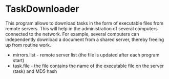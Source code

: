 # TaskDownloader

This program allows to download tasks in the form of executable files from remote servers. This will help in the administration of several computers connected to the network. For example, several computers can independently download a document from a shared server, thereby freeing up from routine work.

* mirrors.list - remote server list (the file is updated after each program start)
* task.file - the file contains the name of the executable file on the server (task) and MD5 hash
